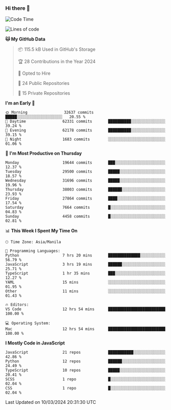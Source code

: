 ### Hi there 👋

<!--START_SECTION:waka-->
![Code Time](http://img.shields.io/badge/Code%20Time-609%20hrs%2030%20mins-blue)

![Lines of code](https://img.shields.io/badge/From%20Hello%20World%20I%27ve%20Written-63.1%20million%20lines%20of%20code-blue)

**🐱 My GitHub Data** 

> 📦 115.5 kB Used in GitHub's Storage 
 > 
> 🏆 28 Contributions in the Year 2024
 > 
> 💼 Opted to Hire
 > 
> 📜 24 Public Repositories 
 > 
> 🔑 15 Private Repositories 
 > 
**I'm an Early 🐤** 

```text
🌞 Morning                32637 commits       █████░░░░░░░░░░░░░░░░░░░░   20.55 % 
🌆 Daytime                62331 commits       ██████████░░░░░░░░░░░░░░░   39.24 % 
🌃 Evening                62178 commits       ██████████░░░░░░░░░░░░░░░   39.15 % 
🌙 Night                  1683 commits        ░░░░░░░░░░░░░░░░░░░░░░░░░   01.06 % 
```
📅 **I'm Most Productive on Thursday** 

```text
Monday                   19644 commits       ███░░░░░░░░░░░░░░░░░░░░░░   12.37 % 
Tuesday                  29500 commits       █████░░░░░░░░░░░░░░░░░░░░   18.57 % 
Wednesday                31696 commits       █████░░░░░░░░░░░░░░░░░░░░   19.96 % 
Thursday                 38003 commits       ██████░░░░░░░░░░░░░░░░░░░   23.93 % 
Friday                   27864 commits       ████░░░░░░░░░░░░░░░░░░░░░   17.54 % 
Saturday                 7664 commits        █░░░░░░░░░░░░░░░░░░░░░░░░   04.83 % 
Sunday                   4458 commits        █░░░░░░░░░░░░░░░░░░░░░░░░   02.81 % 
```


📊 **This Week I Spent My Time On** 

```text
🕑︎ Time Zone: Asia/Manila

💬 Programming Languages: 
Python                   7 hrs 20 mins       ██████████████░░░░░░░░░░░   56.79 % 
JavaScript               3 hrs 19 mins       ██████░░░░░░░░░░░░░░░░░░░   25.71 % 
TypeScript               1 hr 35 mins        ███░░░░░░░░░░░░░░░░░░░░░░   12.27 % 
YAML                     15 mins             ░░░░░░░░░░░░░░░░░░░░░░░░░   01.95 % 
Other                    11 mins             ░░░░░░░░░░░░░░░░░░░░░░░░░   01.43 % 

🔥 Editors: 
VS Code                  12 hrs 54 mins      █████████████████████████   100.00 % 

💻 Operating System: 
Mac                      12 hrs 54 mins      █████████████████████████   100.00 % 
```

**I Mostly Code in JavaScript** 

```text
JavaScript               21 repos            ███████████░░░░░░░░░░░░░░   42.86 % 
Python                   12 repos            ██████░░░░░░░░░░░░░░░░░░░   24.49 % 
TypeScript               10 repos            █████░░░░░░░░░░░░░░░░░░░░   20.41 % 
SCSS                     1 repo              █░░░░░░░░░░░░░░░░░░░░░░░░   02.04 % 
CSS                      1 repo              █░░░░░░░░░░░░░░░░░░░░░░░░   02.04 % 
```




 Last Updated on 10/03/2024 20:31:30 UTC
<!--END_SECTION:waka-->
